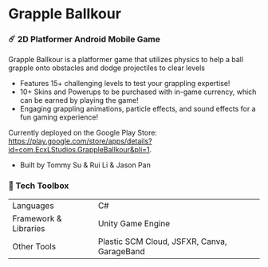 # Grapple Ballkour

<h3> ☄️ 2D Platformer Android Mobile Game </h3>

Grapple Ballkour is a platformer game that utilizes physics to help a ball grapple onto obstacles and dodge projectiles to clear levels
* Features 15+ challenging levels to test your grappling expertise!
* 10+ Skins and Powerups to be purchased with in-game currency, which can be earned by playing the game!
* Engaging grappling animations, particle effects, and sound effects for a fun gaming experience!

Currently deployed on the Google Play Store: 
https://play.google.com/store/apps/details?id=com.EcxLStudios.GrappleBallkour&pli=1.
<br/>

* Built by Tommy Su & Rui Li & Jason Pan

<h3> 🧰 Tech Toolbox </h3>
<table>
    <tr>
        <td> Languages </td>
        <td> C# </td>
    </tr>
    <tr>
        <td> Framework & Libraries </td>
        <td> Unity Game Engine </td>
    </tr>
        <tr>
        <td> Other Tools </td>
        <td> Plastic SCM Cloud, JSFXR, Canva, GarageBand </td>
    </tr>
</table>
